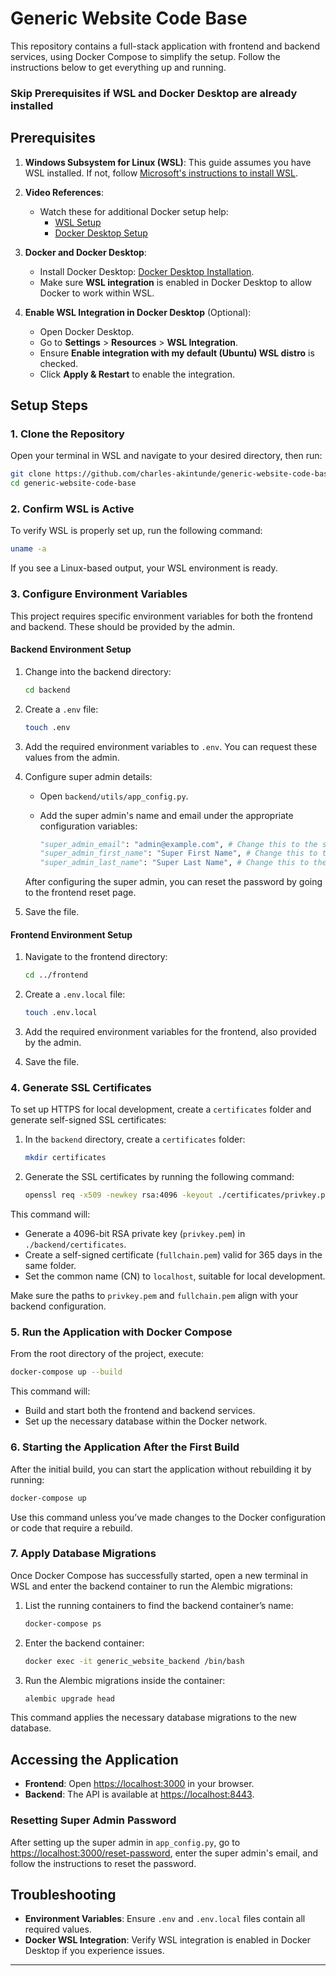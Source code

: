 
# Generic Website Code Base

This repository contains a full-stack application with frontend and backend services, using Docker Compose to simplify the setup. Follow the instructions below to get everything up and running.

### Skip Prerequisites if WSL and Docker Desktop are already installed

## Prerequisites

1. **Windows Subsystem for Linux (WSL)**: This guide assumes you have WSL installed. If not, follow [Microsoft's instructions to install WSL](https://learn.microsoft.com/en-us/windows/wsl/install).

2. **Video References**:

   - Watch these for additional Docker setup help:
     - [WSL Setup](https://www.youtube.com/watch?v=HrAsmXy1-78)
     - [Docker Desktop Setup](https://www.youtube.com/watch?v=ZyBBv1JmnWQ&ab_channel=CodeBear)

3. **Docker and Docker Desktop**:

   - Install Docker Desktop: [Docker Desktop Installation](https://docs.docker.com/desktop/windows/install/).
   - Make sure **WSL integration** is enabled in Docker Desktop to allow Docker to work within WSL.

4. **Enable WSL Integration in Docker Desktop** (Optional):
   - Open Docker Desktop.
   - Go to **Settings** > **Resources** > **WSL Integration**.
   - Ensure **Enable integration with my default (Ubuntu) WSL distro** is checked.
   - Click **Apply & Restart** to enable the integration.

## Setup Steps

### 1. Clone the Repository

Open your terminal in WSL and navigate to your desired directory, then run:

```bash
git clone https://github.com/charles-akintunde/generic-website-code-base.git
cd generic-website-code-base
```

### 2. Confirm WSL is Active

To verify WSL is properly set up, run the following command:

```bash
uname -a
```

If you see a Linux-based output, your WSL environment is ready.

### 3. Configure Environment Variables

This project requires specific environment variables for both the frontend and backend. These should be provided by the admin.

#### Backend Environment Setup

1. Change into the backend directory:

   ```bash
   cd backend
   ```

2. Create a `.env` file:

   ```bash
   touch .env
   ```

3. Add the required environment variables to `.env`. You can request these values from the admin.

4. Configure super admin details:

   - Open `backend/utils/app_config.py`.
   - Add the super admin's name and email under the appropriate configuration variables:

     ```python
     "super_admin_email": "admin@example.com", # Change this to the super admin's email
     "super_admin_first_name": "Super First Name", # Change this to the super admin's first name
     "super_admin_last_name": "Super Last Name", # Change this to the super admin's last name
     ```

   After configuring the super admin, you can reset the password by going to the frontend reset page.

5. Save the file.

#### Frontend Environment Setup

1. Navigate to the frontend directory:

   ```bash
   cd ../frontend
   ```

2. Create a `.env.local` file:

   ```bash
   touch .env.local
   ```

3. Add the required environment variables for the frontend, also provided by the admin.

4. Save the file.

### 4. Generate SSL Certificates 

To set up HTTPS for local development, create a `certificates` folder and generate self-signed SSL certificates:

1. In the `backend` directory, create a `certificates` folder:

   ```bash
   mkdir certificates
   ```

2. Generate the SSL certificates by running the following command:

   ```bash
   openssl req -x509 -newkey rsa:4096 -keyout ./certificates/privkey.pem -out ./certificates/fullchain.crt -days 365 -nodes -subj "/CN=localhost"
   ```

This command will:
- Generate a 4096-bit RSA private key (`privkey.pem`) in `./backend/certificates`.
- Create a self-signed certificate (`fullchain.pem`) valid for 365 days in the same folder.
- Set the common name (CN) to `localhost`, suitable for local development.

Make sure the paths to `privkey.pem` and `fullchain.pem` align with your backend configuration.

### 5. Run the Application with Docker Compose

From the root directory of the project, execute:

```bash
docker-compose up --build
```

This command will:

- Build and start both the frontend and backend services.
- Set up the necessary database within the Docker network.

### 6. Starting the Application After the First Build

After the initial build, you can start the application without rebuilding it by running:

```bash
docker-compose up
```

Use this command unless you’ve made changes to the Docker configuration or code that require a rebuild.

### 7. Apply Database Migrations

Once Docker Compose has successfully started, open a new terminal in WSL and enter the backend container to run the Alembic migrations:

1. List the running containers to find the backend container’s name:

   ```bash
   docker-compose ps
   ```

2. Enter the backend container:

   ```bash
   docker exec -it generic_website_backend /bin/bash
   ```

3. Run the Alembic migrations inside the container:

   ```bash
   alembic upgrade head
   ```

This command applies the necessary database migrations to the new database.

## Accessing the Application

- **Frontend**: Open [https://localhost:3000](https://localhost:3000) in your browser.
- **Backend**: The API is available at [https://localhost:8443](https://localhost:8443).

### Resetting Super Admin Password

After setting up the super admin in `app_config.py`, go to [https://localhost:3000/reset-password](https://localhost:3000/reset-password), enter the super admin's email, and follow the instructions to reset the password.

## Troubleshooting

- **Environment Variables**: Ensure `.env` and `.env.local` files contain all required values.
- **Docker WSL Integration**: Verify WSL integration is enabled in Docker Desktop if you experience issues.

---

